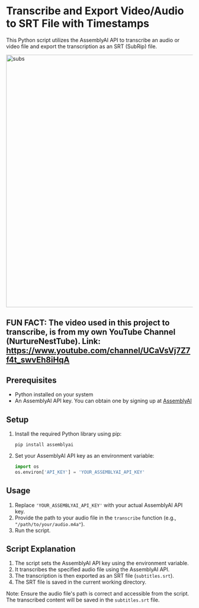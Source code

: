 # Transcribe and Export Video/Audio to SRT File with Timestamps

This Python script utilizes the AssemblyAI API to transcribe an audio or video file and export the transcription as an SRT (SubRip) file.

<img width="680" alt="subs" src="https://github.com/rajinipreethajohn/Video-Audio-TO-Text/assets/72058664/cb795809-3f79-45f6-b10c-871ce0f5836f">

## FUN FACT: The video used in this project to transcribe, is from my own YouTube Channel (NurtureNestTube). Link: https://www.youtube.com/channel/UCaVsVj7Z7f4t_swvEh8iHqA
## Prerequisites
- Python installed on your system
- An AssemblyAI API key. You can obtain one by signing up at [AssemblyAI](https://assemblyai.com/)

## Setup
1. Install the required Python library using pip:
   ```
   pip install assemblyai
   ```

2. Set your AssemblyAI API key as an environment variable:
   ```python
   import os
   os.environ['API_KEY'] = 'YOUR_ASSEMBLYAI_API_KEY'
   ```

## Usage
1. Replace `'YOUR_ASSEMBLYAI_API_KEY'` with your actual AssemblyAI API key.
2. Provide the path to your audio file in the `transcribe` function (e.g., `"/path/to/your/audio.m4a"`).
3. Run the script.

## Script Explanation
1. The script sets the AssemblyAI API key using the environment variable.
2. It transcribes the specified audio file using the AssemblyAI API.
3. The transcription is then exported as an SRT file (`subtitles.srt`).
4. The SRT file is saved in the current working directory.

Note: Ensure the audio file's path is correct and accessible from the script. The transcribed content will be saved in the `subtitles.srt` file.
